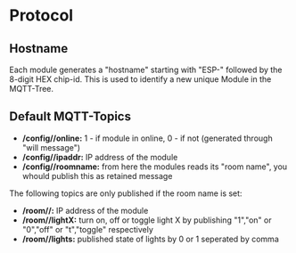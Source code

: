 # Protocol

## Hostname
Each module generates a "hostname" starting with "ESP-" followed by the 8-digit HEX chip-id. This is used to identify a new unique Module in the MQTT-Tree.

## Default MQTT-Topics
* **/config/<hostname>/online:** 1 - if module in online, 0 - if not (generated through "will message")
* **/config/<hostname>/ipaddr:** IP address of the module
* **/config/<hostname>/roomname:** from here the modules reads its "room name", you whould publish this as retained message

The following topics are only published if the room name is set:
* **/room/<roomname>/<hostname>:** IP address of the module
* **/room/<roomname>/lightX:** turn on, off or toggle light X by publishing "1","on" or "0","off" or "t","toggle" respectively
* **/room/<roomname>/lights:** published state of lights by 0 or 1 seperated by comma
